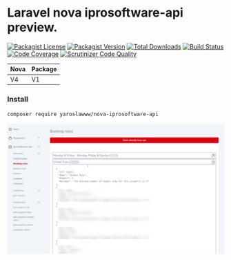 # Laravel nova iprosoftware-api preview.

[![Packagist License](https://img.shields.io/packagist/l/yaroslawww/nova-iprosoftware-api?color=%234dc71f)](https://github.com/yaroslawww/nova-iprosoftware-api/blob/main/LICENSE.md)
[![Packagist Version](https://img.shields.io/packagist/v/yaroslawww/nova-iprosoftware-api)](https://packagist.org/packages/yaroslawww/nova-iprosoftware-api)
[![Total Downloads](https://img.shields.io/packagist/dt/yaroslawww/nova-iprosoftware-api)](https://packagist.org/packages/yaroslawww/nova-iprosoftware-api)
[![Build Status](https://scrutinizer-ci.com/g/yaroslawww/nova-iprosoftware-api/badges/build.png?b=main)](https://scrutinizer-ci.com/g/yaroslawww/nova-iprosoftware-api/build-status/main)
[![Code Coverage](https://scrutinizer-ci.com/g/yaroslawww/nova-iprosoftware-api/badges/coverage.png?b=main)](https://scrutinizer-ci.com/g/yaroslawww/nova-iprosoftware-api/?branch=main)
[![Scrutinizer Code Quality](https://scrutinizer-ci.com/g/yaroslawww/nova-iprosoftware-api/badges/quality-score.png?b=main)](https://scrutinizer-ci.com/g/yaroslawww/nova-iprosoftware-api/?branch=main)

| Nova  | Package |
|-------|---------|
| V4    | V1      |

### Install

```bash
composer require yaroslawww/nova-iprosoftware-api
```

![nova-iprosoftware-api](./assets/images/nova-iprosoftware-api.png)
